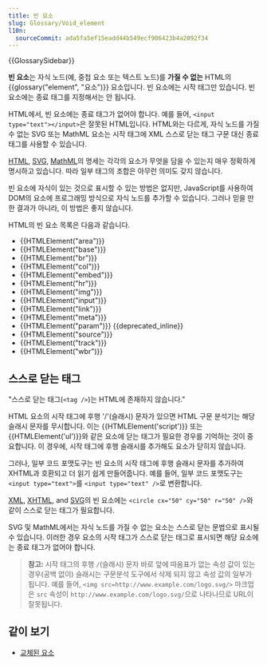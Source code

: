 ```yaml
---
title: 빈 요소
slug: Glossary/Void_element
l10n:
  sourceCommit: ada5fa5ef15eadd44b549ecf906423b4a2092f34
---
```


{{GlossarySidebar}}

**빈 요소**는 자식 노드(예, 중첩 요소 또는 텍스트 노드)를 **가질 수 없는** HTML의 {{glossary("element", "요소")}} 요소입니다. 빈 요소에는 시작 태그만 있습니다. 빈 요소에는 종료 태그를 지정해서는 안 됩니다.

HTML에서, 빈 요소에는 종료 태그가 없어야 합니다. 예를 들어, `<input type="text"></input>`은 잘못된 HTML입니다. HTML와는 다르게, 자식 노드를 가질 수 없는 SVG 또는 MathML 요소는 시작 태그에 XML 스스로 닫는 태그 구문 대신 종료 태그를 사용할 수 있습니다.

[HTML](https://html.spec.whatwg.org/multipage/), [SVG](https://www.w3.org/TR/SVG2/), [MathML](https://www.w3.org/TR/MathML3/)의 명세는 각각의 요소가 무엇을 담을 수 있는지 매우 정확하게 명시하고 있습니다. 따라 일부 태그의 조합은 아무런 의미도 갖지 않습니다.

빈 요소에 자식이 있는 것으로 표시할 수 있는 방법은 없지만, JavaScript를 사용하여 DOM의 요소에 프로그래밍 방식으로 자식 노드를 추가할 수 있습니다. 그러나 믿을 만한 결과가 아니라, 이 방법은 좋지 않습니다.

HTML의 빈 요소 목록은 다음과 같습니다.

- {{HTMLElement("area")}}
- {{HTMLElement("base")}}
- {{HTMLElement("br")}}
- {{HTMLElement("col")}}
- {{HTMLElement("embed")}}
- {{HTMLElement("hr")}}
- {{HTMLElement("img")}}
- {{HTMLElement("input")}}
- {{HTMLElement("link")}}
- {{HTMLElement("meta")}}
- {{HTMLElement("param")}} {{deprecated_inline}}
- {{HTMLElement("source")}}
- {{HTMLElement("track")}}
- {{HTMLElement("wbr")}}

## 스스로 닫는 태그

"스스로 닫는 태그(`<tag />`)는 HTML에 존재하지 않습니다."

HTML 요소의 시작 태그에 후행 '/'(슬래시) 문자가 있으면 HTML 구문 분석기는 해당 슬래시 문자를 무시합니다. 이는 {{HTMLElement('script')}} 또는 {{HTMLElement('ul')}}와 같은 요소에 닫는 태그가 필요한 경우를 기억하는 것이 중요합니다. 이 경우에, 시작 태그에 후행 슬래시를 추가해도 요소가 닫히지 않습니다.

그러나, 일부 코드 포맷도구는 빈 요소의 시작 태그에 후행 슬래시 문자를 추가하여 XHTML과 호환되고 더 읽기 쉽게 만들어줍니다. 예를 들어, 일부 코드 포맷도구는 `<input type="text">`를 `<input type="text" />`로 변환합니다.

[XML](/ko/docs/Glossary/XML), [XHTML](/ko/docs/Glossary/XHTML), and [SVG](/ko/docs/Glossary/SVG)의 빈 요소에는 `<circle cx="50" cy="50" r="50" />`와 같이 스스로 닫는 태그가 필요합니다.

SVG 및 MathML에서는 자식 노드를 가질 수 없는 요소는 스스로 닫는 문법으로 표시될 수 있습니다. 이러한 경우 요소의 시작 태그가 스스로 닫는 태그로 표시되면 해당 요소에는 종료 태그가 없어야 합니다.

> **참고:** 시작 태그의 후행 `/`(슬래시) 문자 바로 앞에 따옴표가 없는 속성 값이 있는 경우(공백 없이) 슬래시는 구문분석 도구에서 삭제 되지 않고 속성 값의 일부가 됩니다. 예를 들어, `<img src=http://www.example.com/logo.svg/>` 마크업은 `src` 속성이 `http://www.example.com/logo.svg/`으로 나타나므로 URL이 잘못됩니다.

## 같이 보기

- [교체된 요소](/ko/docs/Web/CSS/Replaced_element)
